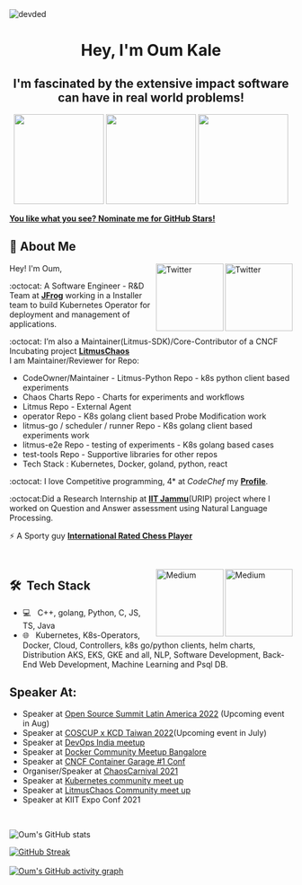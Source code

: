 <!--
**oumkale/oumkale** is a ✨ _special_ ✨ repository because its `README.md` (this file) appears on your GitHub profile.

Here are some ideas to get you started:

- 🔭 I’m currently working on ...

- 🌱 I’m currently learning ...
- 👯 I’m looking to collaborate on ...
- 🤔 I’m looking for help with ...
- 💬 Ask me about ...
- 📫 How to reach me: ...
- 😄 Pronouns: ...
- ⚡ Fun fact: ...
-->
<img src="https://komarev.com/ghpvc/?username=oumkale" alt="devded" /> 
<h1 align="center">Hey, I'm Oum Kale</h1> 
<h2 align="center">I'm fascinated by the extensive impact software can have in real world problems!</h2>

<p align="center">

<img src="https://raw.githubusercontent.com/oumkale/oumkale/main/CKA-logo-200.svg" height="160px" width="160px"> 
<img src="https://octodex.github.com/images/daftpunktocat-thomas.gif" height="160px" width="160px">
<img src="https://octodex.github.com/images/daftpunktocat-guy.gif" height="160px" width="160px"> 
</p>

   [**You like what you see? Nominate me for GitHub Stars!**](https://stars.github.com/nominate/)

   ## :wave: About Me

<a href="https://twitter.com/oumkale" target="_blank"><img src="https://cdn2.iconfinder.com/data/icons/social-media-2199/64/social_media_isometric_6-twitter-512.png" height="120px" width="120px" alt="Twitter" align="right"></a>
<a href="https://www.linkedin.com/in/oumnkale/" target="_blank"><img src="https://cdn2.iconfinder.com/data/icons/social-media-2199/64/social_media_isometric_14-linkedin-512.png" height="120px" width="120px" alt="Twitter" align="right"></a>
Hey! I'm Oum, <br>

:octocat: A Software Engineer - R&D Team at [**JFrog**](https://www.jfrog.com/) working in a Installer team to build Kubernetes Operator for deployment and management of applications.

:octocat: I’m also a Maintainer(Litmus-SDK)/Core-Contributor of a CNCF Incubating project [**LitmusChaos**](https://github.com/litmuschaos) <br>
I am Maintainer/Reviewer for Repo:
 - CodeOwner/Maintainer - Litmus-Python Repo - k8s python client based experiments
 - Chaos Charts Repo - Charts for experiments and workflows
 - Litmus Repo - External Agent
 - operator Repo - K8s golang client based Probe Modification work
 - litmus-go / scheduler / runner Repo - K8s golang client based experiments work
 - litmus-e2e Repo - testing of experiments - K8s golang based cases
 - test-tools Repo - Supportive libraries for other repos
 - Tech Stack : Kubernetes, Docker, goland, python, react

:octocat: I love Competitive programming, 4* at *CodeChef* my [**Profile**](https://www.codechef.com/users/oumkale).

:octocat:Did a Research Internship at [**IIT Jammu**](https://www.iitjammu.ac.in/)(URIP) project where I worked on Question and Answer assessment using Natural Language Processing. 

⚡ A Sporty guy [**International Rated Chess Player**](https://ratings.fide.com/profile/25062450)

<br>

<a href="https://dev.to/oumkale" target="_blank"><img src="https://gist.githubusercontent.com/ccprog/0c300e61f7618fe5816525a43bdb10ac/raw/ea9450c4518ac66c7206f6e8ea23468f795a949c/dev-badge.svg" height="120px" width="120px" alt="Medium" align="right"></a>

<a href="https://oumkalecoding.medium.com/placement-coding-interview-preparation-for-juniors-fe99184df6ba" target="_blank"><img src="https://cdn4.iconfinder.com/data/icons/social-media-rounded-corners/512/Medium_rounded_cr-512.png" height="120px" width="120px" alt="Medium" align="right"></a>

## 🛠 &nbsp;Tech Stack

- 💻 &nbsp;
 C++, golang, Python, C, JS, TS, Java
- 🌐 &nbsp;
Kubernetes, K8s-Operators, Docker, Cloud, Controllers, k8s go/python clients, helm charts, Distribution AKS, EKS, GKE and all, NLP, Software Development, Back-End Web Development, Machine Learning and Psql DB.

## Speaker At:
   - Speaker at [Open Source Summit Latin America 2022](https://events.linuxfoundation.org/open-source-summit-latin-america/) (Upcoming event in Aug)
   - Speaker at [COSCUP x KCD Taiwan 2022](https://community.cncf.io/events/details/cncf-kcd-taiwan-presents-coscup-x-kcd-taiwan-2022/)(Upcoming event in July)
   - Speaker at [DevOps India meetup](https://jfrog.com/community/cloud-native/devops-india-meetup-06-2022-2/)
   - Speaker at [Docker Community Meetup Bangalore](https://jfrog.com/community/cloud-native/docker-banaglore-meetup-06-2022/)
   - Speaker at [CNCF Container Garage #1 Conf](https://community.cncf.io/events/details/cncf-container-garage-presents-container-garage-1/)
   - Organiser/Speaker at [ChaosCarnival 2021]()
   - Speaker at [Kubernetes community meet up]()
   - Speaker at [LitmusChaos Community meet up]()
   - Speaker at KIIT Expo Conf 2021
<br/>

   ![Oum's GitHub stats](https://github-readme-stats.vercel.app/api/?username=oumkale&theme=prussian&show_icons=true&count_private=true)

   [![GitHub Streak](http://github-readme-streak-stats.herokuapp.com?user=oumkale&theme=prussian&hide_border=true)](https://git.io/streak-stats)
   <br />
   <br />
   [![Oum's GitHub activity graph](https://activity-graph.herokuapp.com/graph?username=oumkale&theme=xcode)](https://git.io/oumkale)
   <br />


<!-- &nbsp;<img align="center" src="https://github-readme-stats.vercel.app/api?username=oumkale&show_icons=true&locale=en&count_private=true&include_all_commits=true" alt="oumkale" /> -->

